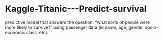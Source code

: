 # Kaggle-Titanic---Predict-survival
predictive model that answers the question: “what sorts of people were more likely to survive?” using passenger data (ie name, age, gender, socio-economic class, etc).
